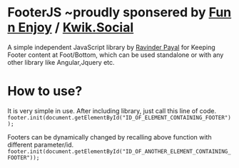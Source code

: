 # FooterJS ~proudly sponsered by <a href="http://www.funnenjoy.com">Fun n Enjoy</a> / <a href="http://www.kwik.social">Kwik.Social</a>
A simple independent JavaScript library by <a href="http://funandenjoy.in">Ravinder Payal</a> for Keeping Footer content at Foot/Bottom, which can be used standalone or with any other library like Angular,Jquery etc.

# How to use?
  It is very simple in use.
  After including library, just call this line of code.
  `footer.init(document.getElementById("ID_OF_ELEMENT_CONTAINING_FOOTER"));`
  
  Footers can be dynamically changed by recalling above function with different parameter/id.
  `footer.init(document.getElementById("ID_OF_ANOTHER_ELEMENT_CONTAINING_FOOTER"));`
